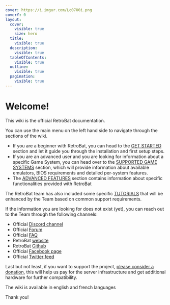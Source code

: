 ```yaml
---
cover: https://i.imgur.com/Lc07U0i.png
coverY: 0
layout:
  cover:
    visible: true
    size: hero
  title:
    visible: true
  description:
    visible: true
  tableOfContents:
    visible: true
  outline:
    visible: true
  pagination:
    visible: true
---
```


# Welcome!

This wiki is the official RetroBat documentation.



You can use the main menu on the left hand side to navigate through the sections of the wiki.&#x20;

* If you are a beginner with RetroBat, you can head to the [GET STARTED](get-started/prerequisites.md) section and let it guide you through the installation and first setup steps.
* If you are an advanced user and you are looking for information about a specific Game System, you can head over to the [SUPPORTED GAME SYSTEMS](systems-and-emulators/supported-game-systems/) section, which will provide information about available emulators, BIOS requirements and detailed per-system features.
* The [ADVANCED FEATURES](broken-reference) section contains information about specific functionalities provided with RetroBat



The RetroBat team has also included some specific [TUTORIALS](broken-reference) that will be enhanced by the Team based on common support requirements.



If the information you are looking for does not exist (yet), you can reach out to the Team through the following channels:

* Official [Discord channel](https://discord.gg/ZZMCVpfn)
* Official [Forum](https://retrobat.forumgaming.fr/)
* Official [FAQ](https://retrobat.forumgaming.fr/t135-faq-retrobat-wip)
* RetroBat [website](https://www.retrobat.org)
* RetroBat [Github](https://github.com/RetroBat-Official)
* Official [Facebook page](https://www.facebook.com/groups/531886007636890)
* Official [Twitter feed](https://twitter.com/retrobat_off)



Last but not least, if you want to support the project, [please consider a donation](https://retrobatofficial.itch.io/retrobat), this will help us pay for the server infrastructure and get additional hardware for further compatibility.&#x20;



The wiki is available in english and french languages



Thank you!







